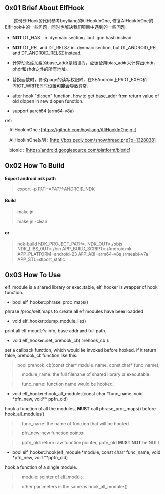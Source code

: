 ## 0x01 Brief About ElfHook

&emsp;&emsp;这份ElfHook的代码参考boyliang的AllHookInOne, 修复AllHookInOne的
ElfHook中的一些问题，同时也解决我们项目中遇到的一些问题。

- **NOT** DT_HAST in .dynmaic section，but .gun.hash instead.

- **NOT** DT_REL and DT_RELSZ in .dynmaic section, but DT_ANDROID_REL and DT_ANDROID_RELSZ instead.

- 计算动态库加载的base_addr是错误的，应该使用bias_addr来计算出ehdr、phdr和shdr之外的所有地址。

- 替换函数时，修改page的读写权限时，在SEAndroid上PROT_EXEC和PROT_WRITE同时设置**可能**会导致异常，

- after hook "dlopen" function, how to get base_addr from return value of old dlopen in new dlopen function.

- support aarch64 (arm64-v8a)

ref:

&emsp;AllHookInOne : [https://github.com/boyliang/AllHookInOne.git]

&emsp;AllHookInOne说明 : [http://bbs.pediy.com/showthread.php?p=1328038]

&emsp;bionic : [https://android.googlesource.com/platform/bionic]


## 0x02 How To Build

#### Export android ndk path

> export -p PATH=$PATH:$ANDROID_NDK


#### Build

> make jni

> make jni-clean

#### or

> ndk-build NDK_PROJECT_PATH=. NDK_OUT=./objs NDK_LIBS_OUT=./bin APP_BUILD_SCRIPT=./Android.mk APP_PLATFORM=android-23 APP_ABI=arm64-v8a,armeabi-v7a APP_STL=stlport_static

## 0x03 How To Use


elf_module is a shared library or executable, elf_hooker is wrapper of hook function.

- bool elf_hooker::phrase_proc_maps()

phrase /proc/self/maps to create all elf modules have been loadded

- void elf_hooker::dump_module_list()

print all elf moudle's info, base addr and full path.

- void elf_hooker::set_prehook_cb( prehook_cb ):

set a callback function, which would be invoked before hooked. if it return false,  prehook_cb function like  this:

> bool prehook_cb(const char* module_name, const char* func_name);

> &emsp;module_name: the full filename of shared library or executable.

> &emsp;func_name: function name would be hooked.

- void elf_hooker::hook_all_modules(const char \*func_name, void \*pfn_new, void\*\* ppfn_old)

hook a function of all the modules, **MUST** call phrase_proc_maps() before hook_all_modules()

> &emsp;func_name: the name of function that will be hooked.

> &emsp;pfn_new: new function pointer

> &emsp;ppfn_old: return raw function pointer, ppfn_old **MUST NOT** be NULL

- bool elf_hooker::hook(elf_module \*module, const char\* func_name, void \*pfn_new, void \*\*ppfn_old)

hook a function of a single module.

> &emsp;module: pointer of elf_module.

> &emsp;other parameters is the same as hook_all_modules()
